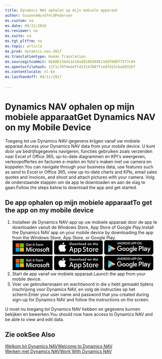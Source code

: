 ```yaml
---
title: Dynamics NAV ophalen op mijn mobiele apparaat
author: SusanneWindfeldPedersen
ms.custom: na
ms.date: 09/22/2016
ms.reviewer: na
ms.suite: na
ms.tgt_pltfrm: na
ms.topic: article
ms.prod: dynamics-nav-2017
ms.translationtype: Human Translation
ms.sourcegitcommit: 6b60b1344a1e18ad91863046110df880f75f7c04
ms.openlocfilehash: 12f1c70f4ed4ffd23147887fcedfd15cba5832bf
ms.contentlocale: nl-be
ms.lasthandoff: 09/11/2017

---
```


# <a name="get-dynamics-nav-on-my-mobile-device"></a><span data-ttu-id="0489f-102">Dynamics NAV ophalen op mijn mobiele apparaat</span><span class="sxs-lookup"><span data-stu-id="0489f-102">Get Dynamics NAV on my Mobile Device</span></span>
<span data-ttu-id="0489f-103">Toegang tot uw Dynamics NAV-gegevens krijgen vanaf uw mobiele apparaat.</span><span class="sxs-lookup"><span data-stu-id="0489f-103">Access your Dynamics NAV data from your mobile device.</span></span> <span data-ttu-id="0489f-104">U kunt door uw bedrijfsgegevens navigeren, functies gebruiken zoals verzenden naar Excel of Office 365, up-to-date diagrammen en KPI's weergeven, verkoopoffertes en facturen e-mailen en foto's maken met uw camera en koppelen.</span><span class="sxs-lookup"><span data-stu-id="0489f-104">You can navigate through your business data, use features such as send to Excel or Office 365, view up-to-date charts and KPIs, email sales quotes and invoices, and shoot and attach pictures with your camera.</span></span> <span data-ttu-id="0489f-105">Volg de onderstaande stappen om de app te downloaden en aan de slag te gaan.</span><span class="sxs-lookup"><span data-stu-id="0489f-105">Follow the steps below to download the app and get started.</span></span>

## <a name="to-get-the-app-on-my-mobile-device"></a><span data-ttu-id="0489f-106">De app ophalen op mijn mobiele apparaat</span><span class="sxs-lookup"><span data-stu-id="0489f-106">To get the app on my mobile device</span></span>
1. <span data-ttu-id="0489f-107">Installeer de Dynamics NAV-app op uw mobiele apparaat door de app te downloaden vanuit de Windows Store, App Store of Google Play.</span><span class="sxs-lookup"><span data-stu-id="0489f-107">Install the Dynamics NAV app on your mobile device by downloading the app from the Windows Store, App Store, or Google Play.</span></span>  
<span data-ttu-id="0489f-108">[![Windows Store](./media/install-mobile-app/windowsstore.png)](http://go.microsoft.com/fwlink/?LinkId=734848)
[![App Store](./media/install-mobile-app/appstore.png)](http://go.microsoft.com/fwlink/?LinkId=734847) [![Google Play](./media/install-mobile-app/googleplay.png)](http://go.microsoft.com/fwlink/?LinkId=734849)</span><span class="sxs-lookup"><span data-stu-id="0489f-108">[![Windows Store](./media/install-mobile-app/windowsstore.png)](http://go.microsoft.com/fwlink/?LinkId=734848)
[![App Store](./media/install-mobile-app/appstore.png)](http://go.microsoft.com/fwlink/?LinkId=734847) [![Google Play](./media/install-mobile-app/googleplay.png)](http://go.microsoft.com/fwlink/?LinkId=734849)</span></span>  
2. <span data-ttu-id="0489f-109">Start de app vanaf uw mobiele apparaat.</span><span class="sxs-lookup"><span data-stu-id="0489f-109">Launch the app from your mobile device.</span></span>
3. <span data-ttu-id="0489f-110">Voer uw gebruikersnaam en wachtwoord in die u hebt gemaakt tijdens inschrijving voor Dynamics NAV, en volg de instructies op het scherm.</span><span class="sxs-lookup"><span data-stu-id="0489f-110">Enter your user name and password that you created during sign-up for Dynamics NAV and follow the instructions on the screen.</span></span>

<span data-ttu-id="0489f-111">U moet nu toegang tot Dynamics NAV hebben en gegevens kunnen bekijken en bewerken.</span><span class="sxs-lookup"><span data-stu-id="0489f-111">You should now have access to Dynamics NAV and be able to view and edit data.</span></span>

## <a name="see-also"></a><span data-ttu-id="0489f-112">Zie ook</span><span class="sxs-lookup"><span data-stu-id="0489f-112">See Also</span></span>
[<span data-ttu-id="0489f-113">Welkom bij Dynamics NAV</span><span class="sxs-lookup"><span data-stu-id="0489f-113">Welcome to Dynamics NAV</span></span>](across-get-started.md)  
[<span data-ttu-id="0489f-114">Werken met Dynamics NAV</span><span class="sxs-lookup"><span data-stu-id="0489f-114">Work With Dynamics NAV</span></span>](ui-work-product.md)  

